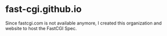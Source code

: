 # fast-cgi.github.io

Since fastcgi.com is not available anymore, I created this organization and website to host the FastCGI Spec.
